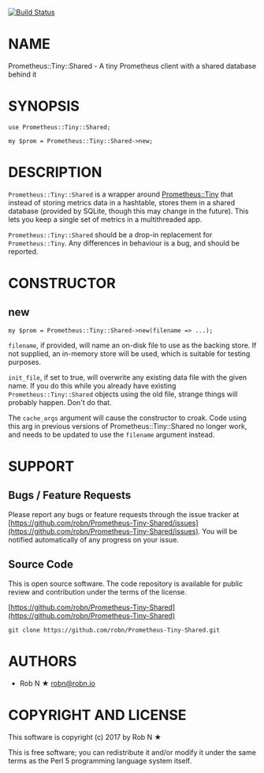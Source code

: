 [![Build Status](https://secure.travis-ci.org/robn/Prometheus-Tiny-Shared.png)](http://travis-ci.org/robn/Prometheus-Tiny-Shared)

# NAME

Prometheus::Tiny::Shared - A tiny Prometheus client with a shared database behind it

# SYNOPSIS

    use Prometheus::Tiny::Shared;

    my $prom = Prometheus::Tiny::Shared->new;

# DESCRIPTION

`Prometheus::Tiny::Shared` is a wrapper around [Prometheus::Tiny](https://metacpan.org/pod/Prometheus%3A%3ATiny) that instead of storing metrics data in a hashtable, stores them in a shared database (provided by SQLite, though this may change in the future). This lets you keep a single set of metrics in a multithreaded app.

`Prometheus::Tiny::Shared` should be a drop-in replacement for `Prometheus::Tiny`. Any differences in behaviour is a bug, and should be reported.

# CONSTRUCTOR

## new

    my $prom = Prometheus::Tiny::Shared->new(filename => ...);

`filename`, if provided, will name an on-disk file to use as the backing store. If not supplied, an in-memory store will be used, which is suitable for testing purposes.

`init_file`, if set to true, will overwrite any existing data file with the given name. If you do this while you already have existing `Prometheus::Tiny::Shared` objects using the old file, strange things will probably happen. Don't do that.

The `cache_args` argument will cause the constructor to croak. Code using this arg in previous versions of Prometheus::Tiny::Shared no longer work, and needs to be updated to use the `filename` argument instead.

# SUPPORT

## Bugs / Feature Requests

Please report any bugs or feature requests through the issue tracker
at [https://github.com/robn/Prometheus-Tiny-Shared/issues](https://github.com/robn/Prometheus-Tiny-Shared/issues).
You will be notified automatically of any progress on your issue.

## Source Code

This is open source software. The code repository is available for
public review and contribution under the terms of the license.

[https://github.com/robn/Prometheus-Tiny-Shared](https://github.com/robn/Prometheus-Tiny-Shared)

    git clone https://github.com/robn/Prometheus-Tiny-Shared.git

# AUTHORS

- Rob N ★ <robn@robn.io>

# COPYRIGHT AND LICENSE

This software is copyright (c) 2017 by Rob N ★

This is free software; you can redistribute it and/or modify it under
the same terms as the Perl 5 programming language system itself.
